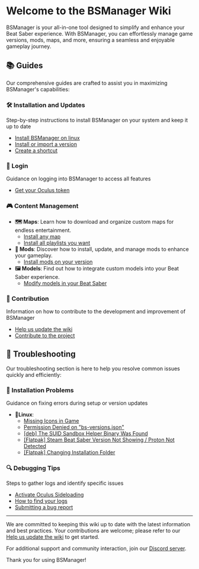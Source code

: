 # Welcome to the BSManager Wiki

BSManager is your all-in-one tool designed to simplify and enhance your Beat Saber experience. With BSManager, you can effortlessly manage game versions, mods, maps, and more, ensuring a seamless and enjoyable gameplay journey.

## 📚 Guides

Our comprehensive guides are crafted to assist you in maximizing BSManager's capabilities:

### 🛠️ Installation and Updates

Step-by-step instructions to install BSManager on your system and keep it up to date

- [Install BSManager on linux](install-bsmanager-on-linux)
- [Install or import a version](install-or-import-a-version)
- [Create a shortcut](create-a-shortcut)

### 🔑 Login

Guidance on logging into BSManager to access all features

- [Get your Oculus token](get-your-oculus-token)

### 🎮 Content Management

- __🗺️ Maps__: Learn how to download and organize custom maps for endless entertainment.
    - [Install any map](install-any-map)
    - [Install all playlists you want](install-all-playlists-you-want)
- __🧩 Mods__: Discover how to install, update, and manage mods to enhance your gameplay.
    - [Install mods on your version](install-mods-on-your-version)
- __🖼️ Models__: Find out how to integrate custom models into your Beat Saber experience.
    - [Modify models in your Beat Saber](modify-models-in-your-beat-saber)

### 🤝 Contribution

Information on how to contribute to the development and improvement of BSManager

- [Help us update the wiki](help-us-update-the-wiki)
- [Contribute to the project](https://github.com/Zagrios/bs-manager/blob/master/CONTRIBUTING.md)

## 🐞 Troubleshooting

Our troubleshooting section is here to help you resolve common issues quickly and efficiently:

<!-- ### ⚙️ Connection Issues: Solutions for problems related to connecting BSManager to required services. -->

### 💾 Installation Problems

Guidance on fixing errors during setup or version updates

- __🐧Linux__:
    - [Missing Icons in Game]([Linux]-Missing-Icons-in-Game)
    - [Permission Denied on "bs-versions.json"]([Linux]-Permission-Denied-on-bs-version.json)
    - [[deb] The SUID Sandbox Helper Binary Was Found]([Linux]-[deb]-The-SUID-Sandbox-Helper-Binary-Was-Found)
    - [[Flatpak] Steam Beat Saber Version Not Showing / Proton Not Detected]([Linux]-[Flatpak]-Steam-Beat-Saber-Version-Not-Showing-Proton-Not-Detected)
    - [[Flatpak] Changing Installation Folder]([Linux]-[Flatpak]-Changing-Installation-Folder)

<!-- ### 🎮 Gameplay Issues: Fixes for issues impacting Beat Saber performance. -->

### 🔍 Debugging Tips

Steps to gather logs and identify specific issues

- [Activate Oculus Sideloading](Activate-Oculus-sideloading)
- [How to find your logs](how-to-find-your-logs)
- [Submitting a bug report](https://github.com/Zagrios/bs-manager/issues/new?assignees=Zagrios&labels=bug&projects=&template=1-bug-report.yaml&title=%5BBUG%5D+%3A+)

***

We are committed to keeping this wiki up to date with the latest information and best practices. Your contributions are welcome; please refer to our [Help us update the wiki](help-us-update-the-wiki) to get started.

For additional support and community interaction, join our [Discord server](https://discord.gg/uSqbHVpKdV).

Thank you for using BSManager!
